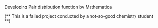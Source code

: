 Developing Pair distribution function by Mathematica

(** This is a failed project conducted by a not-so-good chemistry student **)
